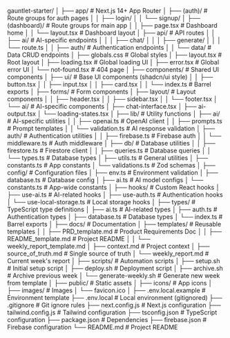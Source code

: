 gauntlet-starter/
│
├── app/                           # Next.js 14+ App Router
│   ├── (auth)/                    # Route groups for auth pages
│   │   ├── login/
│   │   └── signup/
│   ├── (dashboard)/               # Route groups for main app
│   │   ├── page.tsx               # Dashboard home
│   │   └── layout.tsx             # Dashboard layout
│   ├── api/                       # API routes
│   │   ├── ai/                    # AI-specific endpoints
│   │   │   ├── chat/
│   │   │   ├── generate/
│   │   │   └── route.ts
│   │   ├── auth/                  # Authentication endpoints
│   │   └── data/                  # Data CRUD endpoints
│   ├── globals.css                # Global styles
│   ├── layout.tsx                 # Root layout
│   ├── loading.tsx                # Global loading UI
│   ├── error.tsx                  # Global error UI
│   └── not-found.tsx              # 404 page
│
├── components/                    # Shared UI components
│   ├── ui/                        # Base UI components (shadcn/ui style)
│   │   ├── button.tsx
│   │   ├── input.tsx
│   │   ├── card.tsx
│   │   └── index.ts               # Barrel exports
│   ├── forms/                     # Form components
│   ├── layout/                    # Layout components
│   │   ├── header.tsx
│   │   ├── sidebar.tsx
│   │   └── footer.tsx
│   └── ai/                        # AI-specific components
│       ├── chat-interface.tsx
│       ├── ai-output.tsx
│       └── loading-states.tsx
│
├── lib/                           # Utility functions
│   ├── ai/                        # AI-specific utilities
│   │   ├── openai.ts              # OpenAI client
│   │   ├── prompts.ts             # Prompt templates
│   │   └── validation.ts          # AI response validation
│   ├── auth/                      # Authentication utilities
│   │   ├── firebase.ts            # Firebase auth
│   │   └── middleware.ts          # Auth middleware
│   ├── db/                        # Database utilities
│   │   ├── firestore.ts           # Firestore client
│   │   ├── queries.ts             # Database queries
│   │   └── types.ts               # Database types
│   ├── utils.ts                   # General utilities
│   ├── constants.ts               # App constants
│   └── validations.ts             # Zod schemas
│
├── config/                        # Configuration files
│   ├── env.ts                     # Environment validation
│   ├── database.ts                # Database config
│   ├── ai.ts                      # AI model configs
│   └── constants.ts               # App-wide constants
│
├── hooks/                         # Custom React hooks
│   ├── use-ai.ts                  # AI-related hooks
│   ├── use-auth.ts                # Authentication hooks
│   └── use-local-storage.ts       # Local storage hooks
│
├── types/                         # TypeScript type definitions
│   ├── ai.ts                      # AI-related types
│   ├── auth.ts                    # Authentication types
│   ├── database.ts                # Database types
│   └── index.ts                   # Barrel exports
│
├── docs/                          # Documentation
│   ├── templates/                 # Reusable templates
│   │   ├── PRD_template.md        # Product Requirements Doc
│   │   ├── README_template.md     # Project README
│   │   └── weekly_report_template.md
│   ├── context.md                 # Project context
│   ├── source_of_truth.md        # Single source of truth
│   └── weekly_report.md           # Current week's report
│
├── scripts/                       # Automation scripts
│   ├── setup.sh                   # Initial setup script
│   ├── deploy.sh                  # Deployment script
│   ├── archive.sh                 # Archive previous week
│   └── generate-weekly.sh         # Generate new week from template
│
├── public/                        # Static assets
│   ├── icons/                     # App icons
│   ├── images/                    # Images
│   └── favicon.ico
│
├── .env.local.example             # Environment template
├── .env.local                     # Local environment (gitignored)
├── .gitignore                     # Git ignore rules
├── next.config.js                 # Next.js configuration
├── tailwind.config.js             # Tailwind configuration
├── tsconfig.json                  # TypeScript configuration
├── package.json                   # Dependencies
├── firebase.json                  # Firebase configuration
└── README.md                      # Project README